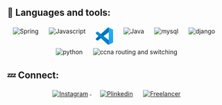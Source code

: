 
## :hammer: Languages and tools:
<p align="center">
<img src="https://cdn.worldvectorlogo.com/logos/spring-3.svg" alt="Spring" height="40" style="vertical-align:top; margin:4px">&nbsp&nbsp&nbsp
<img src="https://iconape.com/wp-content/files/ez/353342/svg/javascript-seeklogo.com.svg" alt="Javascript" height="40" style="vertical-align:top; margin:4px">&nbsp&nbsp&nbsp
<img src="https://raw.githubusercontent.com/github/explore/80688e429a7d4ef2fca1e82350fe8e3517d3494d/topics/visual-studio-code/visual-studio-code.png" alt="VS Code" height="40" style="vertical-align:top; margin:4px">&nbsp&nbsp&nbsp
 <img src="https://images.vexels.com/media/users/3/166401/isolated/preview/b82aa7ac3f736dd78570dd3fa3fa9e24-java-programming-language-icon-by-vexels.png" alt="Java" height="50" style="vertical-align:top; margin:4px">&nbsp&nbsp&nbsp
  <img src="https://upload.wikimedia.org/wikipedia/fr/thumb/6/62/MySQL.svg/1200px-MySQL.svg.png" alt="mysql" height="40" style="vertical-align:top; margin:4px">&nbsp&nbsp&nbsp
  <img src="https://cdn.worldvectorlogo.com/logos/django.svg" alt="django" height="40" style="vertical-align:top; margin:4px">&nbsp&nbsp&nbsp
      <img src="https://upload.wikimedia.org/wikipedia/commons/thumb/c/c3/Python-logo-notext.svg/1200px-Python-logo-notext.svg.png" alt="python" height="40" style="vertical-align:top; margin:4px">&nbsp&nbsp&nbsp
    <img src="https://upload.wikimedia.org/wikipedia/commons/thumb/6/64/Cisco_logo.svg/1280px-Cisco_logo.svg.png" alt="ccna routing and switching" height="40" style="vertical-align:top; margin:4px">
  
</p>


## :zzz: Connect:


<p align="center">
 <a href="https://www.instagram.com/mecserlevente/" target="_blank" rel="noopener noreferrer"> <img src="https://www.shareicon.net/data/2016/11/16/854126_color_512x512.png" alt="Instagram" height="45" style="vertical-align:top; margin:4px "> </a>   &nbsp&nbsp&nbsp
 <a href="linkedin.com/in/levente-mecser-556929199" target="_blank" rel="noopener noreferrer"> <img src="https://upload.wikimedia.org/wikipedia/commons/thumb/c/ca/LinkedIn_logo_initials.png/800px-LinkedIn_logo_initials.png" alt="Plinkedin" height="40" style="vertical-align:top; margin:4px"></a>&nbsp&nbsp&nbsp
 <a href="https://www.freelancer.com/u/mecserlevente"> <img src="https://cdn.worldvectorlogo.com/logos/freelancer-1.svg" alt="Freelancer" height="40" style="vertical-align:top; margin:4px"></a>
</p>
